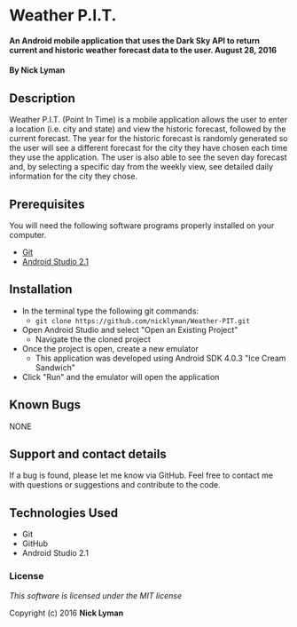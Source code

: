 # **Weather P.I.T.**

#### An Android mobile application that uses the Dark Sky API to return current and historic weather forecast data to the user. August 28, 2016

#### By **Nick Lyman**

## Description

Weather P.I.T. (Point In Time) is a mobile application allows the user to enter a location (i.e. city and state) and view the historic forecast, followed by the current forecast. The year for the historic forecast is randomly generated so the user will see a different forecast for the city they have chosen each time they  use the application. The user is also able to see the seven day forecast and, by selecting a specific day from the weekly view, see detailed daily information for the city they chose.

## Prerequisites

You will need the following software programs properly installed on your computer.

* [Git](http://git-scm.com/)
* [Android Studio 2.1](https://developer.android.com/studio/index.html)

## Installation

* In the terminal type the following git commands:
  * `git clone https://github.com/nicklyman/Weather-PIT.git`
* Open Android Studio and select "Open an Existing Project"
  * Navigate the the cloned project
* Once the project is open, create a new emulator
  * This application was developed using Android SDK 4.0.3 "Ice Cream Sandwich"
* Click "Run" and the emulator will open the application

## Known Bugs

NONE

## Support and contact details

If a bug is found, please let me know via GitHub. Feel free to contact me with questions or suggestions and contribute to the code.

## Technologies Used

* Git
* GitHub
* Android Studio 2.1

### License

*This software is licensed under the MIT license*

Copyright (c) 2016 **Nick Lyman**
